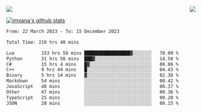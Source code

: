 <p>
  <a href="https://count.getloli.com/"><img src="https://count.getloli.com/get/@xana.readme?theme=moebooru-h"></a>
  <img src="https://weather-icon.journeyad.repl.co/@hangzhou?v=1" align="right">
</p>


<a href="https://github.com/imxana"><img align="center" src="https://github-readme-stats.vercel.app/api?username=imxana&show_icons=true&include_all_commits=true&hide_border=tru&custom_title=imxana%27s%20Github%20Stats" alt="imxana's github stats" /></a> 

<!--START_SECTION:waka-->

```txt
From: 22 March 2023 - To: 15 December 2023

Total Time: 219 hrs 40 mins

Lua          153 hrs 58 mins █████████████████▓░░░░░░░   70.09 %
Python       31 hrs 50 mins  ███▓░░░░░░░░░░░░░░░░░░░░░   14.50 %
C#           15 hrs 4 mins   █▓░░░░░░░░░░░░░░░░░░░░░░░   06.86 %
C++          9 hrs 44 mins   █░░░░░░░░░░░░░░░░░░░░░░░░   04.43 %
Binary       5 hrs 14 mins   ▓░░░░░░░░░░░░░░░░░░░░░░░░   02.38 %
Markdown     54 mins         ░░░░░░░░░░░░░░░░░░░░░░░░░   00.42 %
JavaScript   48 mins         ░░░░░░░░░░░░░░░░░░░░░░░░░   00.37 %
Other        47 mins         ░░░░░░░░░░░░░░░░░░░░░░░░░   00.36 %
TypeScript   25 mins         ░░░░░░░░░░░░░░░░░░░░░░░░░   00.20 %
JSON         20 mins         ░░░░░░░░░░░░░░░░░░░░░░░░░   00.15 %
```

<!--END_SECTION:waka-->
